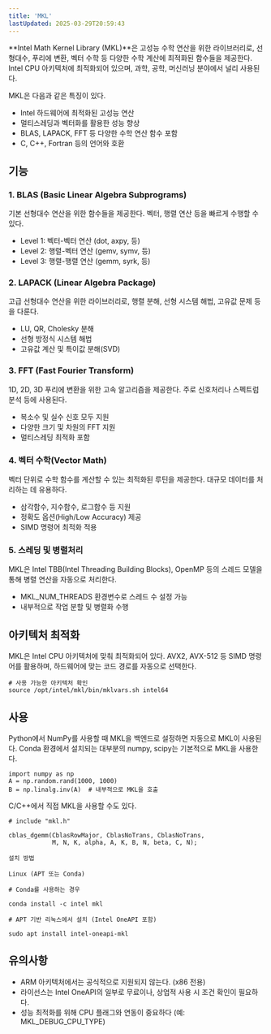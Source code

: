 ```yaml
---
title: 'MKL'
lastUpdated: 2025-03-29T20:59:43
---
```


**Intel Math Kernel Library (MKL)**은 고성능 수학 연산을 위한 라이브러리로, 선형대수, 푸리에 변환, 벡터 수학 등 다양한 수학 계산에 최적화된 함수들을 제공한다. Intel CPU 아키텍처에 최적화되어 있으며, 과학, 공학, 머신러닝 분야에서 널리 사용된다.

MKL은 다음과 같은 특징이 있다.

- Intel 하드웨어에 최적화된 고성능 연산
- 멀티스레딩과 벡터화를 활용한 성능 향상
- BLAS, LAPACK, FFT 등 다양한 수학 연산 함수 포함
- C, C++, Fortran 등의 언어와 호환

## 기능

### 1. BLAS (Basic Linear Algebra Subprograms)

기본 선형대수 연산을 위한 함수들을 제공한다. 벡터, 행렬 연산 등을 빠르게 수행할 수 있다.

- Level 1: 벡터-벡터 연산 (dot, axpy, 등)
- Level 2: 행렬-벡터 연산 (gemv, symv, 등)
- Level 3: 행렬-행렬 연산 (gemm, syrk, 등)

### 2. LAPACK (Linear Algebra Package)

고급 선형대수 연산을 위한 라이브러리로, 행렬 분해, 선형 시스템 해법, 고유값 문제 등을 다룬다.

- LU, QR, Cholesky 분해
- 선형 방정식 시스템 해법
- 고유값 계산 및 특이값 분해(SVD)

### 3. FFT (Fast Fourier Transform)

1D, 2D, 3D 푸리에 변환을 위한 고속 알고리즘을 제공한다. 주로 신호처리나 스펙트럼 분석 등에 사용된다.

- 복소수 및 실수 신호 모두 지원
- 다양한 크기 및 차원의 FFT 지원
- 멀티스레딩 최적화 포함

### 4. 벡터 수학(Vector Math)

벡터 단위로 수학 함수를 계산할 수 있는 최적화된 루틴을 제공한다. 대규모 데이터를 처리하는 데 유용하다.

- 삼각함수, 지수함수, 로그함수 등 지원
- 정확도 옵션(High/Low Accuracy) 제공
- SIMD 명령어 최적화 적용

### 5. 스레딩 및 병렬처리

MKL은 Intel TBB(Intel Threading Building Blocks), OpenMP 등의 스레드 모델을 통해 병렬 연산을 자동으로 처리한다.

- MKL_NUM_THREADS 환경변수로 스레드 수 설정 가능
- 내부적으로 작업 분할 및 병렬화 수행

## 아키텍처 최적화

MKL은 Intel CPU 아키텍처에 맞춰 최적화되어 있다. AVX2, AVX-512 등 SIMD 명령어를 활용하며, 하드웨어에 맞는 코드 경로를 자동으로 선택한다.

```
# 사용 가능한 아키텍처 확인
source /opt/intel/mkl/bin/mklvars.sh intel64
```

## 사용

Python에서 NumPy를 사용할 때 MKL을 백엔드로 설정하면 자동으로 MKL이 사용된다. Conda 환경에서 설치되는 대부분의 numpy, scipy는 기본적으로 MKL을 사용한다.

```
import numpy as np
A = np.random.rand(1000, 1000)
B = np.linalg.inv(A)  # 내부적으로 MKL을 호출
```

C/C++에서 직접 MKL을 사용할 수도 있다.

```
# include "mkl.h"

cblas_dgemm(CblasRowMajor, CblasNoTrans, CblasNoTrans,
            M, N, K, alpha, A, K, B, N, beta, C, N);

설치 방법

Linux (APT 또는 Conda)

# Conda를 사용하는 경우

conda install -c intel mkl

# APT 기반 리눅스에서 설치 (Intel OneAPI 포함)

sudo apt install intel-oneapi-mkl
```

## 유의사항

- ARM 아키텍처에서는 공식적으로 지원되지 않는다. (x86 전용)
- 라이선스는 Intel OneAPI의 일부로 무료이나, 상업적 사용 시 조건 확인이 필요하다.
- 성능 최적화를 위해 CPU 플래그와 연동이 중요하다 (예: MKL_DEBUG_CPU_TYPE)
